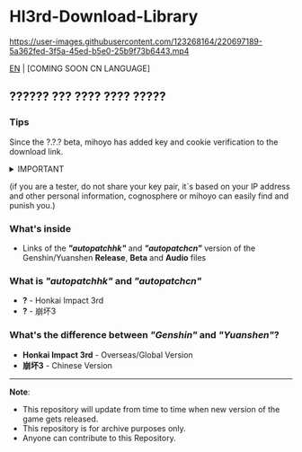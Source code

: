 # HI3rd-Download-Library
https://user-images.githubusercontent.com/123268164/220697189-5a362fed-3f5a-45ed-b5e0-25b9f73b6443.mp4

[EN](README.md) | [COMING SOON CN LANGUAGE]


## ?????? ??? ???? ???? ?????
### Tips
Since the ?.?.? beta, mihoyo has added key and cookie verification to the download link.

<details> 
  <summary>IMPORTANT</summary>
   
This repository is under the supervision of miHoYo.

</details>

(if you are a tester, do not share your key pair, it`s based on your IP address and other personal information, cognosphere or mihoyo can easily find and punish you.)
### What's inside
* Links of the **_"autopatchhk"_** and **_"autopatchcn"_** version of the Genshin/Yuanshen **Release**, **Beta** and **Audio** files

### What is _"autopatchhk"_ and _"autopatchcn"_
* **?** - Honkai Impact 3rd
* **?** - 崩坏3

### What's the difference between _"Genshin"_ and _"Yuanshen"_?
* **Honkai Impact 3rd** - Overseas/Global Version
* **崩坏3** - Chinese Version
---
**Note**: 
* This repository will update from time to time when new version of the game gets released.
* This repository is for archive purposes only.
* Anyone can contribute to this Repository.
